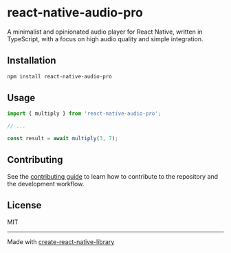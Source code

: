# react-native-audio-pro

A minimalist and opinionated audio player for React Native, written in TypeScript, with a focus on high audio quality and simple integration.

## Installation

```sh
npm install react-native-audio-pro
```

## Usage


```js
import { multiply } from 'react-native-audio-pro';

// ...

const result = await multiply(3, 7);
```


## Contributing

See the [contributing guide](CONTRIBUTING.md) to learn how to contribute to the repository and the development workflow.

## License

MIT

---

Made with [create-react-native-library](https://github.com/callstack/react-native-builder-bob)

